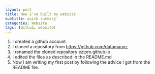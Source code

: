 ```yaml
---
layout: post
title: How I've built my website 
subtitle: quick summary 
categories: Website 
tags: [Github, website]
---
```


1. I created a github account. 
2. I cloned a repository from https://github.com/datamaunz
3. I renamed the cloned repository ezipro.github.io
4. I edited the files as described in the README.md
5. Now I am writing my first post by following the advice I got from the README file.
